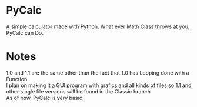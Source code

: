 # PyCalc
A simple calculator made with Python.
What ever Math Class throws at you, PyCalc can Do.

# Notes
1.0 and 1.1 are the same other than the fact that 1.0 has Looping done with a Function  
I plan on making it a GUI program with grafics and all kinds of files so 1.1 and other single file versions will be found in the Classic branch  
As of now, PyCalc is very basic
